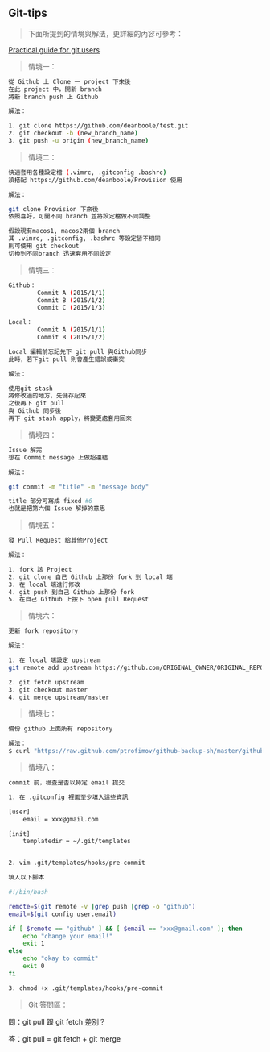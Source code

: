## Git-tips

>下面所提到的情境與解法，更詳細的內容可參考：

[Practical guide for git users](http://git-tutorial.readthedocs.org/en/latest/)

>情境一：

```bash
從 Github 上 Clone 一 project 下來後
在此 project 中，開新 branch
將新 branch push 上 Github	

解法： 

1. git clone https://github.com/deanboole/test.git 
2. git checkout -b (new_branch_name) 
3. git push -u origin (new_branch_name)
```

>情境二：

```bash
快速套用各種設定檔 (.vimrc, .gitconfig .bashrc)
須搭配 https://github.com/deanboole/Provision 使用

解法：

git clone Provision 下來後
依照喜好，可開不同 branch 並將設定檔做不同調整

假設現有macos1, macos2兩個 branch
其 .vimrc, .gitconfig, .bashrc 等設定皆不相同
則可使用 git checkout 
切換到不同branch 迅速套用不同設定
```

>情境三：

```bash
Github：
		Commit A (2015/1/1)
		Commit B (2015/1/2)
		Commit C (2015/1/3)

Local：
		Commit A (2015/1/1)
		Commit B (2015/1/2)

Local 編輯前忘記先下 git pull 與Github同步
此時，若下git pull 則會產生錯誤或衝突

解法：

使用git stash
將修改過的地方，先儲存起來
之後再下 git pull
與 Github 同步後
再下 git stash apply，將變更處套用回來
```

>情境四：

```bash
Issue 解完
想在 Commit message 上做超連結

解法：

git commit -m "title" -m "message body"

title 部分可寫成 fixed #6
也就是把第六個 Issue 解掉的意思
```

>情境五：

```bash
發 Pull Request 給其他Project

解法：

1. fork 該 Project
2. git clone 自己 Github 上那份 fork 到 local 端
3. 在 local 端進行修改
4. git push 到自己 Github 上那份 fork
5. 在自己 Github 上按下 open pull Request
```

>情境六：

```bash
更新 fork repository

解法：

1. 在 local 端設定 upstream
git remote add upstream https://github.com/ORIGINAL_OWNER/ORIGINAL_REPOSITORY.git 

2. git fetch upstream
3. git checkout master
4. git merge upstream/master
```

>情境七：

```bash
備份 github 上面所有 repository

解法：
$ curl "https://raw.github.com/ptrofimov/github-backup-sh/master/github-backup.sh" | sh -s <username>
```

>情境八：

```bash
commit 前，檢查是否以特定 email 提交

1. 在 .gitconfig 裡面至少填入這些資訊

[user]
    email = xxx@gmail.com

[init]
    templatedir = ~/.git/templates


2. vim .git/templates/hooks/pre-commit

填入以下腳本

#!/bin/bash

remote=$(git remote -v |grep push |grep -o "github")
email=$(git config user.email)

if [ $remote == "github" ] && [ $email == "xxx@gmail.com" ]; then
    echo "change your email!"
    exit 1
else
    echo "okay to commit"
    exit 0
fi

3. chmod +x .git/templates/hooks/pre-commit
```

> Git 答問區：

問：git pull 跟 git fetch 差別？

答：git pull = git fetch + git merge
